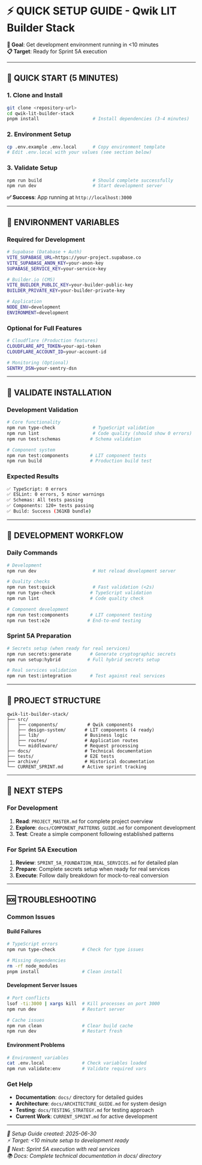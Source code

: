 # ⚡ **QUICK SETUP GUIDE - Qwik LIT Builder Stack**

**🎯 Goal**: Get development environment running in <10 minutes  
**📋 Target**: Ready for Sprint 5A execution  

---

## 🚀 **QUICK START (5 MINUTES)**

### **1. Clone and Install**
```bash
git clone <repository-url>
cd qwik-lit-builder-stack
pnpm install                    # Install dependencies (3-4 minutes)
```

### **2. Environment Setup**
```bash
cp .env.example .env.local      # Copy environment template
# Edit .env.local with your values (see section below)
```

### **3. Validate Setup**
```bash
npm run build                   # Should complete successfully
npm run dev                     # Start development server
```

**✅ Success**: App running at `http://localhost:3000`

---

## 🔑 **ENVIRONMENT VARIABLES**

### **Required for Development**
```bash
# Supabase (Database + Auth)
VITE_SUPABASE_URL=https://your-project.supabase.co
VITE_SUPABASE_ANON_KEY=your-anon-key
SUPABASE_SERVICE_KEY=your-service-key

# Builder.io (CMS)
VITE_BUILDER_PUBLIC_KEY=your-builder-public-key
BUILDER_PRIVATE_KEY=your-builder-private-key

# Application
NODE_ENV=development
ENVIRONMENT=development
```

### **Optional for Full Features**
```bash
# Cloudflare (Production features)
CLOUDFLARE_API_TOKEN=your-api-token
CLOUDFLARE_ACCOUNT_ID=your-account-id

# Monitoring (Optional)
SENTRY_DSN=your-sentry-dsn
```

---

## 🧪 **VALIDATE INSTALLATION**

### **Development Validation**
```bash
# Core functionality
npm run type-check              # TypeScript validation
npm run lint                    # Code quality (should show 0 errors)
npm run test:schemas           # Schema validation

# Component system
npm run test:components        # LIT component tests
npm run build                  # Production build test
```

### **Expected Results**
```bash
✅ TypeScript: 0 errors
✅ ESLint: 0 errors, 5 minor warnings
✅ Schemas: All tests passing
✅ Components: 120+ tests passing
✅ Build: Success (361KB bundle)
```

---

## 🔧 **DEVELOPMENT WORKFLOW**

### **Daily Commands**
```bash
# Development
npm run dev                     # Hot reload development server

# Quality checks
npm run test:quick              # Fast validation (<2s)
npm run type-check             # TypeScript validation
npm run lint                   # Code quality check

# Component development
npm run test:components        # LIT component testing
npm run test:e2e              # End-to-end testing
```

### **Sprint 5A Preparation**
```bash
# Secrets setup (when ready for real services)
npm run secrets:generate       # Generate cryptographic secrets
npm run setup:hybrid          # Full hybrid secrets setup

# Real services validation
npm run test:integration       # Test against real services
```

---

## 📁 **PROJECT STRUCTURE**

```
qwik-lit-builder-stack/
├── src/
│   ├── components/           # Qwik components
│   ├── design-system/       # LIT components (4 ready)
│   ├── lib/                 # Business logic
│   ├── routes/              # Application routes
│   └── middleware/          # Request processing
├── docs/                    # Technical documentation  
├── tests/                   # E2E tests
├── archive/                 # Historical documentation
└── CURRENT_SPRINT.md       # Active sprint tracking
```

---

## 🎯 **NEXT STEPS**

### **For Development**
1. **Read**: `PROJECT_MASTER.md` for complete project overview
2. **Explore**: `docs/COMPONENT_PATTERNS_GUIDE.md` for component development
3. **Test**: Create a simple component following established patterns

### **For Sprint 5A Execution**
1. **Review**: `SPRINT_5A_FOUNDATION_REAL_SERVICES.md` for detailed plan
2. **Prepare**: Complete secrets setup when ready for real services
3. **Execute**: Follow daily breakdown for mock-to-real conversion

---

## 🆘 **TROUBLESHOOTING**

### **Common Issues**

#### **Build Failures**
```bash
# TypeScript errors
npm run type-check          # Check for type issues

# Missing dependencies
rm -rf node_modules
pnpm install                # Clean install
```

#### **Development Server Issues**
```bash
# Port conflicts
lsof -ti:3000 | xargs kill  # Kill processes on port 3000
npm run dev                 # Restart server

# Cache issues
npm run clean               # Clear build cache
npm run dev                 # Restart fresh
```

#### **Environment Problems**
```bash
# Environment variables
cat .env.local              # Check variables loaded
npm run validate:env        # Validate required vars
```

### **Get Help**
- **Documentation**: `docs/` directory for detailed guides
- **Architecture**: `docs/ARCHITECTURE_GUIDE.md` for system design
- **Testing**: `docs/TESTING_STRATEGY.md` for testing approach
- **Current Work**: `CURRENT_SPRINT.md` for active development

---

*📝 Setup Guide created: 2025-06-30*  
*⚡ Target: <10 minute setup to development ready*  
*🎯 Next: Sprint 5A execution with real services*  
*📚 Docs: Complete technical documentation in docs/ directory*